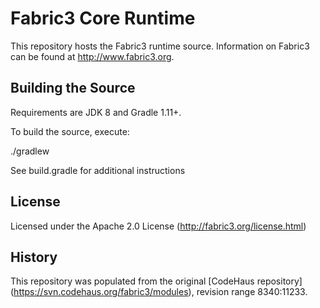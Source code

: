 Fabric3 Core Runtime
=====================

This repository hosts the Fabric3 runtime source. Information on Fabric3 can be found at http://www.fabric3.org.


Building the Source
------------------------

Requirements are JDK 8 and Gradle 1.11+.

To build the source, execute:

./gradlew

See build.gradle for additional instructions

License
-------------------------
Licensed under the Apache 2.0 License (http://fabric3.org/license.html)


History
-------------------------
This repository was populated from the original [CodeHaus repository] (https://svn.codehaus.org/fabric3/modules), revision range 8340:11233.

